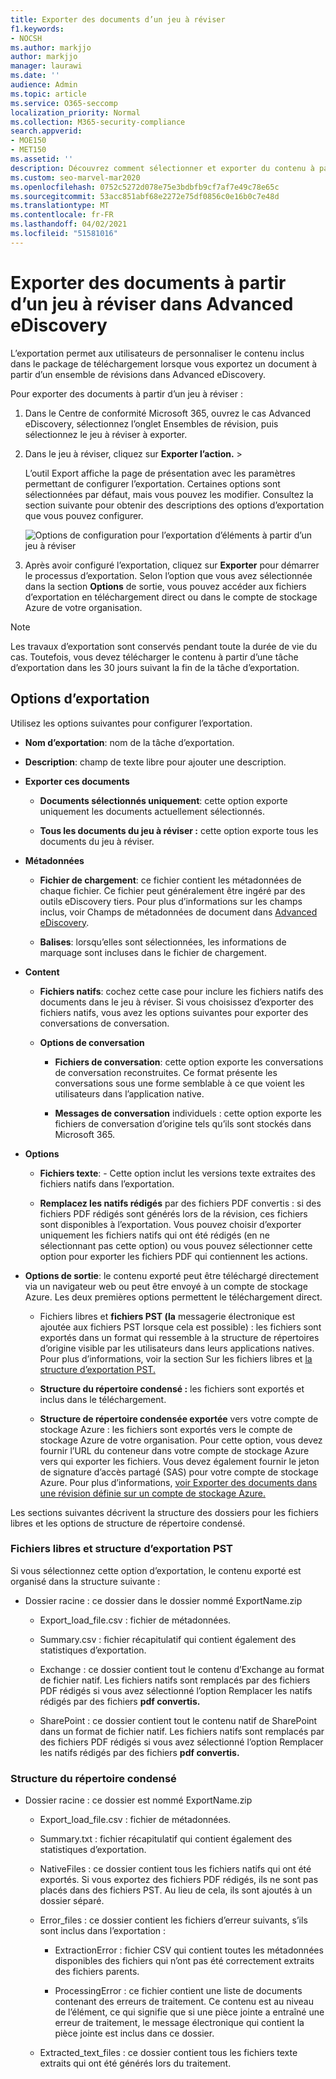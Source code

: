 ```yaml
---
title: Exporter des documents d’un jeu à réviser
f1.keywords:
- NOCSH
ms.author: markjjo
author: markjjo
manager: laurawi
ms.date: ''
audience: Admin
ms.topic: article
ms.service: O365-seccomp
localization_priority: Normal
ms.collection: M365-security-compliance
search.appverid:
- MOE150
- MET150
ms.assetid: ''
description: Découvrez comment sélectionner et exporter du contenu à partir d’un jeu à réviser Advanced eDiscovery pour les présentations ou les avis externes.
ms.custom: seo-marvel-mar2020
ms.openlocfilehash: 0752c5272d078e75e3bdbfb9cf7af7e49c78e65c
ms.sourcegitcommit: 53acc851abf68e2272e75df0856c0e16b0c7e48d
ms.translationtype: MT
ms.contentlocale: fr-FR
ms.lasthandoff: 04/02/2021
ms.locfileid: "51581016"
---
```

# <a name="export-documents-from-a-review-set-in-advanced-ediscovery"></a>Exporter des documents à partir d’un jeu à réviser dans Advanced eDiscovery

L’exportation permet aux utilisateurs de personnaliser le contenu inclus dans le package de téléchargement lorsque vous exportez un document à partir d’un ensemble de révisions dans Advanced eDiscovery.

Pour exporter des documents à partir d’un jeu à réviser :

1. Dans le Centre de conformité Microsoft 365, ouvrez le  cas Advanced eDiscovery, sélectionnez l’onglet Ensembles de révision, puis sélectionnez le jeu à réviser à exporter.

2. Dans le jeu à réviser, cliquez sur **Exporter l’action.**  >  

   L’outil Export affiche la page de présentation avec les paramètres permettant de configurer l’exportation. Certaines options sont sélectionnées par défaut, mais vous pouvez les modifier. Consultez la section suivante pour obtenir des descriptions des options d’exportation que vous pouvez configurer.

   ![Options de configuration pour l’exportation d’éléments à partir d’un jeu à réviser](../media/bcfc72c7-4a01-4697-9e16-2965b7f04fdb.png)

3. Après avoir configuré l’exportation, cliquez sur **Exporter** pour démarrer le processus d’exportation. Selon l’option que vous avez sélectionnée dans la section **Options** de sortie, vous pouvez accéder aux fichiers d’exportation en téléchargement direct ou dans le compte de stockage Azure de votre organisation.

> [!NOTE]
> Les travaux d’exportation sont conservés pendant toute la durée de vie du cas. Toutefois, vous devez télécharger le contenu à partir d’une tâche d’exportation dans les 30 jours suivant la fin de la tâche d’exportation.

## <a name="export-options"></a>Options d’exportation

Utilisez les options suivantes pour configurer l’exportation.

- **Nom d’exportation**: nom de la tâche d’exportation.

- **Description**: champ de texte libre pour ajouter une description.

- **Exporter ces documents**

  - **Documents sélectionnés uniquement**: cette option exporte uniquement les documents actuellement sélectionnés.
  
  - **Tous les documents du jeu à réviser :** cette option exporte tous les documents du jeu à réviser.

- **Métadonnées**
  
  - **Fichier de chargement**: ce fichier contient les métadonnées de chaque fichier. Ce fichier peut généralement être ingéré par des outils eDiscovery tiers. Pour plus d’informations sur les champs inclus, voir Champs de métadonnées de document dans [Advanced eDiscovery](document-metadata-fields-in-Advanced-eDiscovery.md).
  
  - **Balises**: lorsqu’elles sont sélectionnées, les informations de marquage sont incluses dans le fichier de chargement.

- **Content**
  
  - **Fichiers natifs**: cochez cette case pour inclure les fichiers natifs des documents dans le jeu à réviser. Si vous choisissez d’exporter des fichiers natifs, vous avez les options suivantes pour exporter des conversations de conversation.
  
  - **Options de conversation**

    - **Fichiers de conversation**: cette option exporte les conversations de conversation reconstruites. Ce format présente les conversations sous une forme semblable à ce que voient les utilisateurs dans l’application native.

    - **Messages de conversation** individuels : cette option exporte les fichiers de conversation d’origine tels qu’ils sont stockés dans Microsoft 365.

- **Options**

  - **Fichiers texte**: - Cette option inclut les versions texte extraites des fichiers natifs dans l’exportation.
  
  - **Remplacez les natifs rédigés** par des fichiers PDF convertis : si des fichiers PDF rédigés sont générés lors de la révision, ces fichiers sont disponibles à l’exportation. Vous pouvez choisir d’exporter uniquement les fichiers natifs qui ont été rédigés (en ne sélectionnant pas cette option) ou vous pouvez sélectionner cette option pour exporter les fichiers PDF qui contiennent les actions.

- **Options de sortie**: le contenu exporté peut être téléchargé directement via un navigateur web ou peut être envoyé à un compte de stockage Azure. Les deux premières options permettent le téléchargement direct.
  
  - Fichiers libres et **fichiers PST (la** messagerie électronique est ajoutée aux fichiers PST lorsque cela est possible) : les fichiers sont exportés dans un format qui ressemble à la structure de répertoires d’origine visible par les utilisateurs dans leurs applications natives.  Pour plus d’informations, voir la section Sur les fichiers libres et [la structure d’exportation PST.](#loose-files-and-pst-export-structure)
  
  - **Structure du répertoire condensé :** les fichiers sont exportés et inclus dans le téléchargement.
  
  - **Structure de répertoire condensée exportée** vers votre compte de stockage Azure : les fichiers sont exportés vers le compte de stockage Azure de votre organisation. Pour cette option, vous devez fournir l’URL du conteneur dans votre compte de stockage Azure vers qui exporter les fichiers. Vous devez également fournir le jeton de signature d’accès partagé (SAS) pour votre compte de stockage Azure. Pour plus d’informations, [voir Exporter des documents dans une révision définie sur un compte de stockage Azure.](download-export-jobs.md)

Les sections suivantes décrivent la structure des dossiers pour les fichiers libres et les options de structure de répertoire condensé.

### <a name="loose-files-and-pst-export-structure"></a>Fichiers libres et structure d’exportation PST

Si vous sélectionnez cette option d’exportation, le contenu exporté est organisé dans la structure suivante :

- Dossier racine : ce dossier dans le dossier nommé ExportName.zip
  
  - Export_load_file.csv : fichier de métadonnées.
  
  - Summary.csv : fichier récapitulatif qui contient également des statistiques d’exportation.
  
  - Exchange : ce dossier contient tout le contenu d’Exchange au format de fichier natif. Les fichiers natifs sont remplacés par des fichiers PDF rédigés si vous avez sélectionné l’option Remplacer les natifs rédigés par des fichiers **pdf convertis.**
  
  - SharePoint : ce dossier contient tout le contenu natif de SharePoint dans un format de fichier natif. Les fichiers natifs sont remplacés par des fichiers PDF rédigés si vous avez sélectionné l’option Remplacer les natifs rédigés par des fichiers **pdf convertis.**

### <a name="condensed-directory-structure"></a>Structure du répertoire condensé

- Dossier racine : ce dossier est nommé ExportName.zip
  
  - Export_load_file.csv : fichier de métadonnées.
  
  - Summary.txt : fichier récapitulatif qui contient également des statistiques d’exportation.
  
  - NativeFiles : ce dossier contient tous les fichiers natifs qui ont été exportés. Si vous exportez des fichiers PDF rédigés, ils ne sont pas placés dans des fichiers PST. Au lieu de cela, ils sont ajoutés à un dossier séparé.
  
  - Error_files : ce dossier contient les fichiers d’erreur suivants, s’ils sont inclus dans l’exportation :

    - ExtractionError : fichier CSV qui contient toutes les métadonnées disponibles des fichiers qui n’ont pas été correctement extraits des fichiers parents.

    - ProcessingError : ce fichier contient une liste de documents contenant des erreurs de traitement. Ce contenu est au niveau de l’élément, ce qui signifie que si une pièce jointe a entraîné une erreur de traitement, le message électronique qui contient la pièce jointe est inclus dans ce dossier.
  
  - Extracted_text_files : ce dossier contient tous les fichiers texte extraits qui ont été générés lors du traitement.
